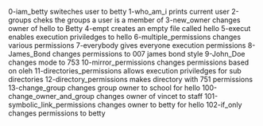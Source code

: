 0-iam_betty switeches user to betty
1-who_am_i prints current user
2-groups cheks the groups a user is a member of
3-new_owner changes owner of hello to Betty
4-empt creates an empty file called hello
5-execut enables execution priviledges to hello
6-multiple_permissions changes various permissions
7-everybody gives everyone execution permissions
8-James_Bond changes permissions to 007 james bond style
9-John_Doe changes mode to 753 
10-mirror_permissions changes permissions based on oleh
11-directories_permissions allows execution priviledges for sub directories
12-directory_permissions makes directory with 751 permissions
13-change_group changes group owner to school for hello
100-change_owner_and_group changes owner of vincet to staff
101-symbolic_link_permissions changes owner to betty for hello
102-if_only changes permissions to betty
